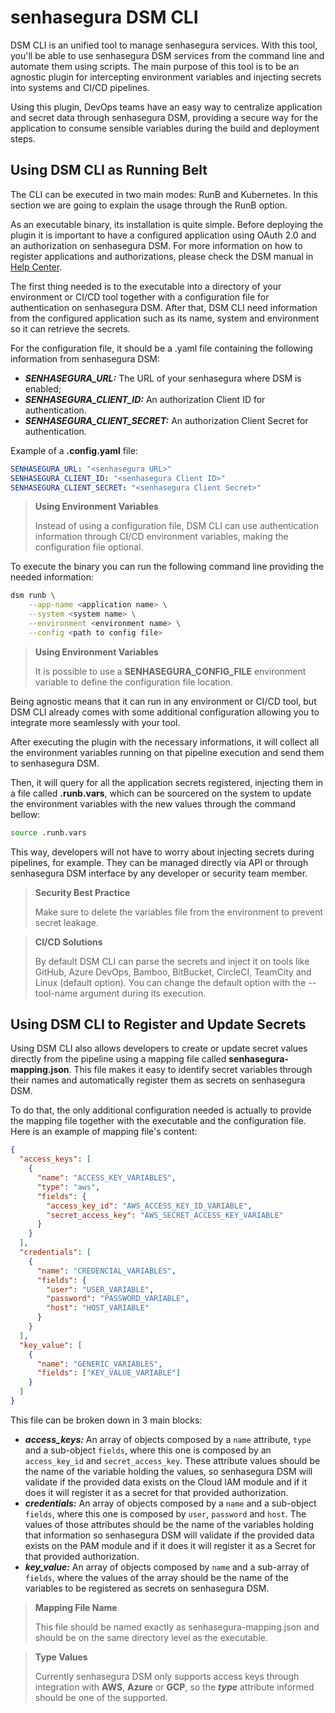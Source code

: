 
# senhasegura DSM CLI

DSM CLI is an unified tool to manage senhasegura services. With this tool, you'll be able to use senhasegura DSM services from the command line and automate them using scripts. The main purpose of this tool is to be an agnostic plugin for intercepting environment variables and injecting secrets into systems and CI/CD pipelines.

Using this plugin, DevOps teams have an easy way to centralize application and secret data through senhasegura DSM, providing a secure way for the application to consume sensible variables during the build and deployment steps.

## Using DSM CLI as Running Belt

The CLI can be executed in two main modes: RunB and Kubernetes. In this section we are going to explain the usage through the RunB option.

As an executable binary, its installation is quite simple. Before deploying the plugin it is important to have a configured application using OAuth 2.0 and an authorization on senhasegura DSM. For more information on how to register applications and authorizations, please check the DSM manual in [Help Center](https://docs.senhasegura.io/?utm_source=Github&utm_medium=Link&utm_campaign=dsm_cli).

The first thing needed is to the executable into a directory of your environment or CI/CD tool together with a configuration file for authentication on senhasegura DSM. After that, DSM CLI need information from the configured application such as its name, system and environment so it can retrieve the secrets.

For the configuration file, it should be a .yaml file containing the following information from senhasegura DSM:

- **_SENHASEGURA_URL:_** The URL of your senhasegura where DSM is enabled;
- **_SENHASEGURA_CLIENT_ID:_** An authorization Client ID for authentication.
- **_SENHASEGURA_CLIENT_SECRET:_** An authorization Client Secret for authentication.

Example of a **.config.yaml** file:

```yaml title=".config.yaml"
SENHASEGURA_URL: "<senhasegura URL>"
SENHASEGURA_CLIENT_ID: "<senhasegura Client ID>"
SENHASEGURA_CLIENT_SECRET: "<senhasegura Client Secret>"
```

> **Using Environment Variables**
> 
> Instead of using a configuration file, DSM CLI can use authentication information through CI/CD environment variables, making the configuration file optional.

To execute the binary you can run the following command line providing the needed information:

```bash
dsm runb \
    --app-name <application name> \
    --system <system name> \
    --environment <environment name> \
    --config <path to config file>
```
> **Using Environment Variables**
> 
> It is possible to use a **SENHASEGURA_CONFIG_FILE** environment variable to define the configuration file location.

Being agnostic means that it can run in any environment or CI/CD tool, but DSM CLI already comes with some additional configuration allowing you to integrate more seamlessly with your tool.

After executing the plugin with the necessary informations, it will collect all the environment variables running on that pipeline execution and send them to senhasegura DSM.

Then, it will query for all the application secrets registered, injecting them in a file called **.runb.vars**, which can be sourcered on the system to update the environment variables with the new values through the command bellow:

```bash
source .runb.vars
```

This way, developers will not have to worry about injecting secrets during pipelines, for example. They can be managed directly via API or through senhasegura DSM interface by any developer or security team member.

> **Security Best Practice**
> 
> Make sure to delete the variables file from the environment to prevent secret leakage.

> **CI/CD Solutions**
> 
> By default DSM CLI can parse the secrets and inject it on tools like GitHub, Azure DevOps, Bamboo, BitBucket, CircleCI, TeamCity and Linux (default option). You can change the default option with the --tool-name argument during its execution.

## Using DSM CLI to Register and Update Secrets

Using DSM CLI also allows developers to create or update secret values directly from the pipeline using a mapping file called **senhasegura-mapping.json**. This file makes it easy to identify secret variables through their names and automatically register them as secrets on senhasegura DSM.

To do that, the only additional configuration needed is actually to provide the mapping file together with the executable and the configuration file. Here is an example of mapping file's content:

``` json title="senhasegura-mapping.json"
{
  "access_keys": [
    {
      "name": "ACCESS_KEY_VARIABLES",
      "type": "aws",
      "fields": {
        "access_key_id": "AWS_ACCESS_KEY_ID_VARIABLE",
        "secret_access_key": "AWS_SECRET_ACCESS_KEY_VARIABLE"
      }
    }
  ],
  "credentials": [
    {
      "name": "CREDENCIAL_VARIABLES",
      "fields": {
        "user": "USER_VARIABLE",
        "password": "PASSWORD_VARIABLE",
        "host": "HOST_VARIABLE"
      }
    }
  ],
  "key_value": [
    {
      "name": "GENERIC_VARIABLES",
      "fields": ["KEY_VALUE_VARIABLE"]
    }
  ]
}
```

This file can be broken down in 3 main blocks:

- **_access_keys:_** An array of objects composed by a `name` attribute, `type` and a sub-object `fields`, where this one is composed by an `access_key_id` and `secret_access_key`. These attribute values should be the name of the variable holding the values, so senhasegura DSM will validate if the provided data exists on the Cloud IAM module and if it does it will register it as a secret for that provided authorization.
- **_credentials:_** An array of objects composed by a `name` and a sub-object `fields`, where this one is composed by `user`, `password` and `host`. The values of those attributes should be the name of the variables holding that information so senhasegura DSM will validate if the provided data exists on the PAM module and if it does it will register it as a Secret for that provided authorization.
- **_key_value:_** An array of objects composed by `name` and a sub-array of `fields`, where the values of the array should be the name of the variables to be registered as secrets on senhasegura DSM.

> **Mapping File Name**
> 
> This file should be named exactly as senhasegura-mapping.json and should be on the same directory level as the executable.

> **Type Values**
> 
> Currently senhasegura DSM only supports access keys through integration with **AWS**, **Azure** or **GCP**, so the **_type_** attribute informed should be one of the supported.
